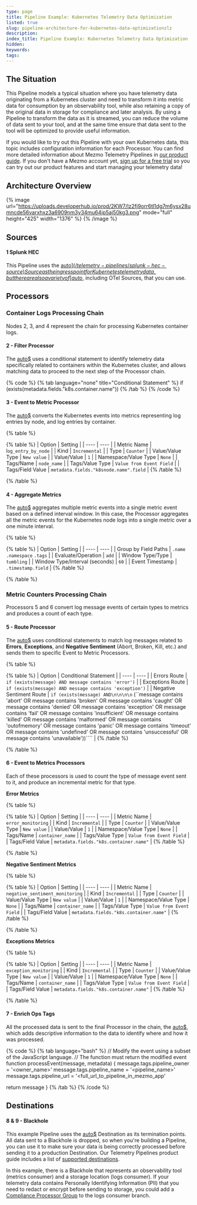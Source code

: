 ```yaml
---
type: page
title: Pipeline Example: Kubernetes Telemetry Data Optimization
listed: true
slug: pipeline-architecture-for-kubernetes-data-optimizationzlz
description: 
index_title: Pipeline Example: Kubernetes Telemetry Data Optimization
hidden: 
keywords: 
tags: 
---
```



## The Situation

This Pipeline models a typical situation where you have telemetry data originating from a Kubernetes cluster and need to transform it into metric data for consumption by an observability tool, while also retaining a copy of the original data in storage for compliance and later analysis. By using a Pipeline to transform the data as it is streamed, you can reduce the volume of data sent to your tool, and at the same time ensure that data sent to the tool will be optimized to provide useful information.

If you would like to try out this Pipeline with your own Kubernetes data, this topic includes configuration information for each Processor. You can find more detailed information about Mezmo Telemetry Pipelines in [our product guide](docs.mezmo.com). If you don't have a Mezmo account yet, [sign up for a free trial](https://www.mezmo.com/sign-up-pipeline-today) so you can try out our product features and start managing your telemetry data!

## Architecture Overview

{% image url="https://uploads.developerhub.io/prod/2KW7/lz2fj9orr6tl1dg7m6ysx28umncde56varxhxz3a6909nm3y34mu64ip5aj50kg3.png" mode="full" height="425" width="1376" %}
{% /image %}

## Sources


#### 1 Splunk HEC

This Pipeline uses the [auto$](/telemetry-pipelines/splunk-hec-source) Source as the ingress point for Kubernetes telemetry data, but there are also a variety of [auto$](/telemetry-pipelines/supported-telemetry-pipeline-sources), including OTel Sources, that you can use.

## Processors

### Container Logs Processing Chain

Nodes 2, 3, and 4 represent the chain for processing Kubernetes container logs.


#### 2 - Filter Processor

The [auto$](/telemetry-pipelines/filter-processor) uses a conditional statement to identify telemetry data specifically related to containers within the Kubernetes cluster, and allows matching data to proceed to the next step of the Processor chain.

{% code %}
{% tab language="none" title="Conditional Statement" %}
if (exists(metadata.fields."k8s.container.name"))
{% /tab %}
{% /code %}


#### 3 - Event to Metric Processor

The [auto$](/telemetry-pipelines/event-to-metric-processor) converts the Kubernetes events into metrics representing log entries by node, and log entries by container.

{% table %}

{% table %}
| Option | Setting | 
| ---- | ---- | 
| Metric Name | l`og_entry_by_node` | 
| Kind | `Incremental` | 
| Type | `Counter` | 
| Value/Value Type | `New value` | 
| Value/Value | `1` | 
| Namespace/Value Type | `None` | 
| Tags/Name | `node_name` | 
| Tags/Value Type | `Value from Event Field` | 
| Tags/Field Value | `metadata.fields."k8snode.name".field` | 
{% /table %}

{% /table %}


#### 4 - Aggregate Metrics

The [auto$](/telemetry-pipelines/aggregate-processor) aggregates multiple metric events into a single metric event based on a defined interval window. In this case, the Processor aggregates all the metric events for the Kubernetes node logs into a single metric over a one minute interval.

{% table %}

{% table %}
| Option | Setting | 
| ---- | ---- | 
| Group by Field Paths | `.name` `.namespace` `.tags` | 
| Evaluate/Operation | `add` | 
| Window Type/Type | `tumbling` | 
| Window Type/Interval (seconds) | `60` | 
| Event Timestamp | `.timestamp.field` | 
{% /table %}

{% /table %}

### Metric Counters Processing Chain

Processors 5 and 6 convert log message events of certain types to metrics and produces a count of each type.


#### 5 - Route Processor

The [auto$](/telemetry-pipelines/route-processor) uses conditional statements to match log messages related to **Errors**, **Exceptions**, and **Negative Sentiment** (Abort, Broken, Kill, etc.) and sends them to specific Event to Metric Processors.

{% table %}

{% table %}
| Option | Conditional Statement | 
| ---- | ---- | 
| Errors Route | `if (exists(message) AND message contains 'error')` | 
| Exceptions Route | `if (exists(message) AND message contains 'exception')` | 
| Negative Sentiment Route | `if (exists(message) AND\n\n\n\n`     (``message contains 'abort' OR message contains 'broken' OR message contains 'caught' OR message contains 'denied' OR message contains 'exception' OR message contains 'fail' OR message contains 'insufficient' OR message contains 'killed' OR message contains 'malformed' OR message contains 'outofmemory' OR message contains 'panic' OR message contains 'timeout' OR message contains 'undefined' OR message contains 'unsuccessful' OR message contains 'unavailable'))```` | 
{% /table %}

{% /table %}


#### 6 - Event to Metrics Processors

Each of these processors is used to count the type of message event sent to it, and produce an incremental metric for that type.

**Error Metrics**

{% table %}

{% table %}
| Option | Setting | 
| ---- | ---- | 
| Metric Name | `error_monitoring` | 
| Kind | `Incremental` | 
| Type | `Counter` | 
| Value/Value Type | `New value` | 
| Value/Value | `1` | 
| Namespace/Value Type | `None` | 
| Tags/Name | `container_name` | 
| Tags/Value Type | `Value from Event Field` | 
| Tags/Field Value | `metadata.fields."k8s.container.name"` | 
{% /table %}

{% /table %}

**Negative Sentiment Metrics**

{% table %}

{% table %}
| Option | Setting | 
| ---- | ---- | 
| Metric Name | `negative_sentiment_monitoring` | 
| Kind | `Incremental` | 
| Type | `Counter` | 
| Value/Value Type | `New value` | 
| Value/Value | `1` | 
| Namespace/Value Type | `None` | 
| Tags/Name | `container_name` | 
| Tags/Value Type | `Value from Event Field` | 
| Tags/Field Value | `metadata.fields."k8s.container.name"` | 
{% /table %}

{% /table %}

**Exceptions Metrics**

{% table %}

{% table %}
| Option | Setting | 
| ---- | ---- | 
| Metric Name | `exception_monitoring` | 
| Kind | `Incremental` | 
| Type | `Counter` | 
| Value/Value Type | `New value` | 
| Value/Value | `1` | 
| Namespace/Value Type | `None` | 
| Tags/Name | `container_name` | 
| Tags/Value Type | `Value from Event Field` | 
| Tags/Field Value | `metadata.fields."k8s.container.name"` | 
{% /table %}

{% /table %}


#### 7 - Enrich Ops Tags

All the processed data is sent to the final Processor in the chain, the [auto$](/telemetry-pipelines/js-script-processor), which adds descriptive information to the data to identify where and how it was processed.

{% code %}
{% tab language="bash" %}
// Modify the event using a subset of the JavaScript language.
// The function must return the modified event
function processEvent(message, metadata) {
message.tags.pipeline_owner = '&lt;owner_name&gt;'
message.tags.pipeline_name = '&lt;pipeline_name&gt;'
message.tags.pipeline_url = '&lt;full_url_to_pipeline_in_mezmo_app'

return message
}
{% /tab %}
{% /code %}

## Destinations


#### 8 & 9 - Blackhole

This example Pipeline uses the [auto$](/telemetry-pipelines/blackhole-destination) Destination as its termination points. All data sent to a Blackhole is dropped, so when you're building a Pipeline, you can use it to make sure your data is being correctly processed before sending it to a production Destination. Our Telemetry Pipelines product guide includes a list of [supported destinations](/telemetry-pipelines/supported-telemetry-data-destinations).

In this example, there is a Blackhole that represents an observability tool (metrics consumer)  and a storage location (logs consumer). If your telemetry data contains Personally Identifying Information (PII) that you need to redact or encrypt before sending to storage, you could add a [Compliance Processor Group](/practioner-guide-data-optimization/pipeline-module--security-and-compliance) to the logs consumer branch.
